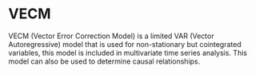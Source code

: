 # VECM
VECM (Vector Error Correction Model) is a limited VAR (Vector Autoregressive) model that is used for non-stationary but cointegrated variables, this model is included in multivariate time series analysis. This model can also be used to determine causal relationships. 
